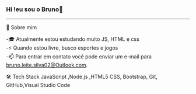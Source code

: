 ### Hi !eu sou o Bruno👋
<hr >
👨  Sobre mim<br>

-🎓
 Atualmente estou estudando muito  JS, HTML e css<br>
-⚡
 Quando estou livre, busco esportes e jogos<br>
-📫
 Para entrar em contato você pode enviar um e-mail para bruno.leite.silva02@Outlook.com.<br>


🛠  Tech Stack
JavaScript ,Node.js ,HTML5
CSS, Bootstrap, Git,
GitHub,Visual Studio Code
